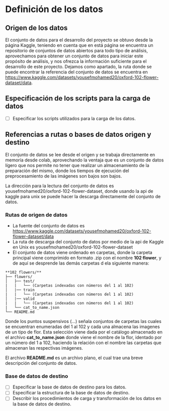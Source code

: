 # Definición de los datos

## Origen de los datos

El conjunto de datos para el desarrollo del proyecto se obtuvo desde la página Kaggle, teniendo en cuenta que en está página se encuentra un repositorio de conjuntos de datos abiertos para todo tipo de análisis, aprovechamos para obtener un conjunto de datos para iniciar este propósito de análisis, y nos ofrezca la información suficiente para el desarrollo de este proyecto. Dejamos como apartado, la ruta donde se puede encontrar la referencia del conjunto de datos se encuentra en https://www.kaggle.com/datasets/yousefmohamed20/oxford-102-flower-dataset/data.

## Especificación de los scripts para la carga de datos

- [ ] Especificar los scripts utilizados para la carga de los datos. 

## Referencias a rutas o bases de datos origen y destino

El conjunto de datos se lee desde el origen y se trabaja directamente en memoría desde colab, aprovechando la ventaja que es un conjunto de datos lígero que nos permite no tener que realizar un almacenamiento de la preparación del mismo, donde los tiempos de ejecución del preprocesamiento de las imágenes son bajos son bajos.

La dirección para la lectura del conjunto de datos es yousefmohamed20/oxford-102-flower-dataset, donde usando la api de kaggle para unix se puede hacer la descarga directamente del conjunto de datos.

### Rutas de origen de datos

-  La fuente del conjunto de datos es https://www.kaggle.com/datasets/yousefmohamed20/oxford-102-flower-dataset/data
-  La ruta de descarga del conjunto de datos por medio de la api de Kaggle en Unix es yousefmohamed20/oxford-102-flower-dataset
-  El conjunto de datos viene ordenado en carpetas, donde la carpeta principal viene comprimido en formato .zip con el nombre **102 flower**, y de aquí se desprende las demás carpetas d ela siguiente manera:
```
**102 flowers/**
├── flowers/
│   ├── test/
|   |   └── (Carpetas indexadas con números del 1 al 102)
│   |── train
|   |   └── (Carpetas indexadas con números del 1 al 102)
│   |── valid
|   |   └── (Carpetas indexadas con números del 1 al 102)
|   └── cat_to_name.json
└── README.md
```


Donde los puntos suspensivos (...) señala conjuntos de carpetas las cuales se encuentran enumeradas del 1 al 102 y cada una almacena las imagenes de un tipo de flor. Esta selección viene dada por el catálogo almacenado en el archivo **cat_to_name.json** donde viene el nombre de la flor, identado por un número del 1 a 102, haciendo la relación con el nombre las carpetas que almacenan las respectivas imágenes.

El archivo **README.md** es un archivo plano, el cual trae una breve descripción del conjunto de datos.


### Base de datos de destino

- [ ] Especificar la base de datos de destino para los datos.
- [ ] Especificar la estructura de la base de datos de destino.
- [ ] Describir los procedimientos de carga y transformación de los datos en la base de datos de destino.
